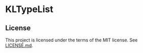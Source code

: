 # KLTypeList


## License

This project is licensed under the terms of the MIT license. See [LICENSE.md](LICENSE.md).
